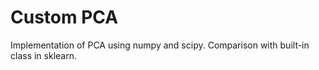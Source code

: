 # Custom PCA
Implementation of PCA using numpy and scipy. Comparison with built-in class in sklearn.

